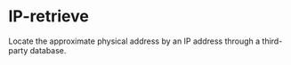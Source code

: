 # IP-retrieve
Locate the approximate physical address by an IP address through a third-party database.
